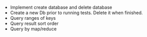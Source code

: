 * Implement create database and delete database
* Create a new Db prior to running tests. Delete it when finished.
* Query ranges of keys
* Query result sort order
* Query by map/reduce